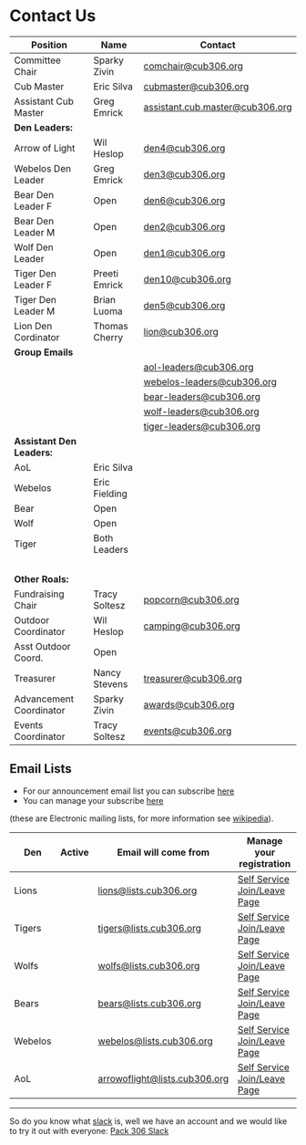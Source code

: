 # Contact Us #

<style>
h3{margin-bottom:0.25em;margin-left:0.25em;text-decoration:underline;}
p{margin-bottom:0.25em;margin-top:0.25em;}
</style>
 
| Position            | Name          | Contact                              |
| ------------------- | ------------- | ------------------------------------ |
| Committee Chair     | Sparky Zivin  | [comchair@cub306.org](mailto:comchair@cub306.org)|
| Cub Master          | Eric Silva    | [cubmaster@cub306.org](mailto:cubmaster@cub306.org) |
| Assistant Cub Master| Greg Emrick   | [assistant.cub.master@cub306.org](mailto:assistant.cub.master@cub306.org) |
| **Den Leaders:**    |               | |
| Arrow of Light      | Wil Heslop    | [den4@cub306.org](mailto:camping@cub306.org) |
| Webelos Den Leader  | Greg Emrick   | [den3@cub306.org](mailto:den3@cub306.org) |
| Bear Den Leader F   | Open          | [den6@cub306.org](mailto:den6@cub306.org) |
| Bear Den Leader M   | Open          | [den2@cub306.org](mailto:den2@cub306.org) |
| Wolf Den Leader     | Open          | [den1@cub306.org](mailto:den1@cub306.org)
| Tiger Den Leader F  | Preeti Emrick | [den10@cub306.org](mailto:den10@cub306.org)
| Tiger Den Leader M  | Brian Luoma   | [den5@cub306.org](mailto:den5@cub306.org) |
| Lion Den Cordinator | Thomas Cherry | [lion@cub306.org](mailto:lion@cub306.org) |
| **Group Emails**    |               |
|                     | | aol-leaders@cub306.org
|                     | | webelos-leaders@cub306.org
|                     | | bear-leaders@cub306.org
|                     | | wolf-leaders@cub306.org
|                     | | tiger-leaders@cub306.org
| **Assistant Den Leaders:** |        |
| AoL                 | Eric Silva    | 
| Webelos             | Eric Fielding |
| Bear                | Open          |
| Wolf                | Open          |
| Tiger               | Both Leaders  |
| &nbsp;
| **Other Roals:**    |               |
| Fundraising Chair   | Tracy Soltesz | [popcorn@cub306.org](mailto:popcorn@cub306.org) |
| Outdoor Coordinator | Wil Heslop    | [camping@cub306.org](mailto:camping@cub306.org) |
| Asst Outdoor Coord. | Open          | 
| Treasurer           | Nancy Stevens | [treasurer@cub306.org](mailto:treasurer@cub306.org) |
|Advancement Coordinator| Sparky Zivin | [awards@cub306.org](mailto:awards@cub306.org) |
| Events Coordinator  | Tracy Soltesz | [events@cub306.org](mailto:events@cub306.org) |

## Email Lists

* For our announcement email list you can subscribe [here](subscribe.md)
* You can manage your subscribe [here](http://lists.cub306.org/listinfo.cgi/talk-cub306.org)

(these are Electronic mailing lists, for more information see [wikipedia](https://en.wikipedia.org/wiki/Electronic_mailing_list)).

| Den     | Active | Email will come from          | Manage your registration |
| ------- | ------ | ----------------------------- | ------------------------ |
| Lions   |        | lions@lists.cub306.org        | [Self Service Join/Leave Page](http://lists.cub306.org/listinfo.cgi/lions-cub306.org)   |
| Tigers  |        | tigers@lists.cub306.org       | [Self Service Join/Leave Page](http://lists.cub306.org/listinfo.cgi/tigers-cub306.org)  |
| Wolfs   |        | wolfs@lists.cub306.org        | [Self Service Join/Leave Page](http://lists.cub306.org/listinfo.cgi/wolfs-cub306.org)   |
| Bears   |        | bears@lists.cub306.org        | [Self Service Join/Leave Page](http://lists.cub306.org/listinfo.cgi/bears-cub306.org)   |
| Webelos |        | webelos@lists.cub306.org      | [Self Service Join/Leave Page](http://lists.cub306.org/listinfo.cgi/webelos-cub306.org) |
| AoL     |        | arrowoflight@lists.cub306.org | [Self Service Join/Leave Page](http://lists.cub306.org/listinfo.cgi/wolfs-cub306.org)   |

----

So do you know what [slack](https://slack.com) is, well we have an account and we would like to try it out with everyone:
[<i class="fab fa-slack-hash"></i>Pack 306 Slack](https://cubscoutpack306.slack.com/)

